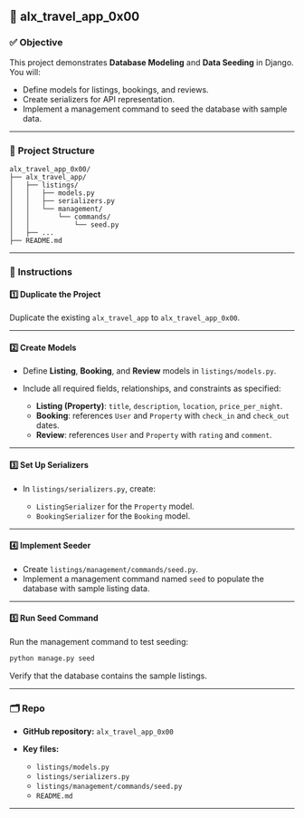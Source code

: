 ## 📘 **alx\_travel\_app\_0x00**

### ✅ **Objective**

This project demonstrates **Database Modeling** and **Data Seeding** in Django.
You will:

* Define models for listings, bookings, and reviews.
* Create serializers for API representation.
* Implement a management command to seed the database with sample data.

---

### 📂 **Project Structure**

```
alx_travel_app_0x00/
├── alx_travel_app/
│   ├── listings/
│   │   ├── models.py
│   │   ├── serializers.py
│   │   └── management/
│   │       └── commands/
│   │           └── seed.py
│   ├── ...
├── README.md
```

---

### 🚀 **Instructions**

#### 1️⃣ Duplicate the Project

Duplicate the existing `alx_travel_app` to `alx_travel_app_0x00`.

---

#### 2️⃣ Create Models

* Define **Listing**, **Booking**, and **Review** models in `listings/models.py`.
* Include all required fields, relationships, and constraints as specified:

  * **Listing (Property)**: `title`, `description`, `location`, `price_per_night`.
  * **Booking**: references `User` and `Property` with `check_in` and `check_out` dates.
  * **Review**: references `User` and `Property` with `rating` and `comment`.

---

#### 3️⃣ Set Up Serializers

* In `listings/serializers.py`, create:

  * `ListingSerializer` for the `Property` model.
  * `BookingSerializer` for the `Booking` model.

---

#### 4️⃣ Implement Seeder

* Create `listings/management/commands/seed.py`.
* Implement a management command named `seed` to populate the database with sample listing data.

---

#### 5️⃣ Run Seed Command

Run the management command to test seeding:

```bash
python manage.py seed
```

Verify that the database contains the sample listings.

---

### 🗂️ **Repo**

* **GitHub repository:** `alx_travel_app_0x00`
* **Key files:**

  * `listings/models.py`
  * `listings/serializers.py`
  * `listings/management/commands/seed.py`
  * `README.md`

---



